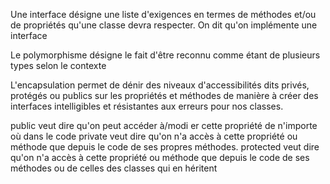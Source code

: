 
Une 
interface
 désigne une liste d'exigences en termes de méthodes
 et/ou de propriétés qu'une classe devra respecter.
 On dit qu'on 
implémente
 une interface


 Le 
polymorphisme
 désigne le fait d'être reconnu comme étant de
 plusieurs types selon le contexte


 L'encapsulation permet 
de dénir des niveaux d'accessibilités dits privés,
 protégés ou publics sur les propriétés et méthodes 
de manière à créer des
 interfaces intelligibles et résistantes aux erreurs pour nos classes.


  public veut dire qu'on peut accéder à/modi er cette propriété de
 n'importe où dans le code
 private veut dire qu'on n'a accès à cette propriété ou méthode que
 depuis le code de ses propres méthodes.
 protected veut dire qu'on n'a accès à cette propriété ou méthode que
 depuis le code de ses méthodes ou de celles des classes qui en héritent